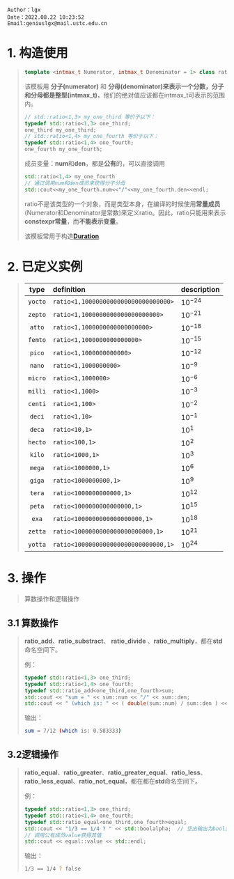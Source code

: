 ```
Author：lgx
Date：2022.08.22 10:23:52
Email:geniuslgx@mail.ustc.edu.cn
```

# 1. 构造使用

> ```c++
> template <intmax_t Numerator, intmax_t Denominator = 1> class ratio;
> ```
>
> 该模板用 **分子(numerator)** 和 **分母(denominator)**来表示一个分数，分子和分母都是**整型(intmax_t)**，他们的绝对值应该都在intmax_t可表示的范围内。
>
> ```c++
> // std::ratio<1,3> my_one_third 等价于以下：
> typedef std::ratio<1,3> one_third;
> one_third my_one_third;
> // std::ratio<1,4> my_one_fourth 等价于以下：
> typedef std::ratio<1,4> one_fourth;
> one_fourth my_one_fourth;
> ```
>
> 成员变量：**num**和**den**，都是**公有**的，可以直接调用
>
> ```c++
> std::ratio<1,4> my_one_fourth
> // 通过调用num和den成员来获得分子分母
> std::cout<<my_one_fourth.num<<"/"<<my_one_fourth.den<<endl;
> ```
>
> ratio不是该类型的一个对象，而是类型本身，在编译的时候使用**常量成员**(Numerator和Denominator是常数)来定义ratio。因此，ratio只能用来表示**constexpr常量**，而**不能表示变量**。
>
> 该模板常用于构造[**Duration**](./chrono.md/#Duration)
# 2. 已定义实例

>|  type   | definition                           | description |
>| :-----: | :----------------------------------- | :---------- |
>| `yocto` | `ratio<1,1000000000000000000000000>` | $10^{-24}$  |
>| `zepto` | `ratio<1,1000000000000000000000>`    | $10^{-21}$  |
>| `atto`  | `ratio<1,1000000000000000000>`       | $10^{-18}$  |
>| `femto` | `ratio<1,1000000000000000>`          | $10^{-15}$  |
>| `pico`  | `ratio<1,1000000000000>`             | $10^{-12}$  |
>| `nano`  | `ratio<1,1000000000>`                | $10^{-9}$   |
>| `micro` | `ratio<1,1000000>`                   | $10^{-6}$   |
>| `milli` | `ratio<1,1000>`                      | $10^{-3}$   |
>| `centi` | `ratio<1,100>`                       | $10^{-2}$   |
>| `deci`  | `ratio<1,10>`                        | $10^{-1}$   |
>| `deca`  | `ratio<10,1>`                        | $10^{1}$    |
>| `hecto` | `ratio<100,1>`                       | $10^{2}$    |
>| `kilo`  | `ratio<1000,1>`                      | $10^{3}$    |
>| `mega`  | `ratio<1000000,1>`                   | $10^{6}$    |
>| `giga`  | `ratio<1000000000,1>`                | $10^{9}$    |
>| `tera`  | `ratio<1000000000000,1>`             | $10^{12}$   |
>| `peta`  | `ratio<1000000000000000,1>`          | $10^{15}$   |
>|  `exa`  | `ratio<1000000000000000000,1>`       | $10^{18}$   |
>| `zetta` | `ratio<1000000000000000000000,1>`    | $10^{21}$   |
>| `yotta` | `ratio<1000000000000000000000000,1>` | $10^{24}$   |

# 3. 操作

> 算数操作和逻辑操作

## 3.1 算数操作

>**ratio_add**、**ratio_substract**、 **ratio_divide** 、**ratio_multiply**，都在**std**命名空间下。
>
>例：
>
>```c++
>typedef std::ratio<1,3> one_third;
>typedef std::ratio<1,4> one_fourth;
>typedef std::ratio_add<one_third,one_fourth>sum;
>std::cout << "sum = " << sum::num << "/" << sum::den;
>std::cout << " (which is: " << ( double(sum::num) / sum::den ) << ")" << std::endl;
>```
>
>输出：
>
>```bash
>sum = 7/12 (which is: 0.583333)
>```

## 3.2逻辑操作

> **ratio_equal**、**ratio_greater**、**ratio_greater_equal**、**ratio_less**、**ratio_less_equal**、**ratio_not_equal**，都在都在**std**命名空间下。
>
> 例：
>
> ```c++
> typedef std::ratio<1,3> one_third;
> typedef std::ratio<1,4> one_fourth;
> typedef std::ratio_equal<one_third,one_fourth>equal;
> std::cout << "1/3 == 1/4 ? " << std::boolalpha;  // 空出输出为bool类型而不是int
> // 调用公有成员value获得其值
> std::cout << equal::value << std::endl;
> ```
>
> 输出：
>
> ```bash
> 1/3 == 1/4 ? false
> ```
